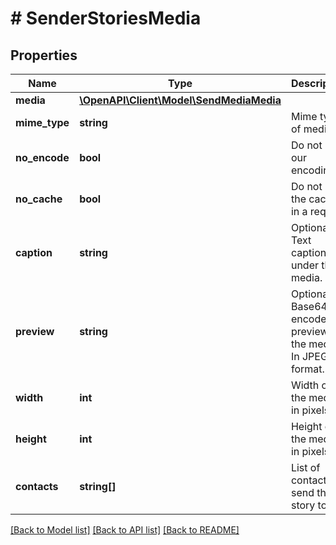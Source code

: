 # # SenderStoriesMedia

## Properties

Name | Type | Description | Notes
------------ | ------------- | ------------- | -------------
**media** | [**\OpenAPI\Client\Model\SendMediaMedia**](SendMediaMedia.md) |  |
**mime_type** | **string** | Mime type of media | [optional]
**no_encode** | **bool** | Do not use our encoding | [optional]
**no_cache** | **bool** | Do not use the cache in a request | [optional]
**caption** | **string** | Optional. Text caption under the media. | [optional]
**preview** | **string** | Optional. Base64 encoded preview of the media. In JPEG format. | [optional]
**width** | **int** | Width of the media in pixels | [optional]
**height** | **int** | Height of the media in pixels | [optional]
**contacts** | **string[]** | List of contacts to send the story to | [optional]

[[Back to Model list]](../../README.md#models) [[Back to API list]](../../README.md#endpoints) [[Back to README]](../../README.md)
